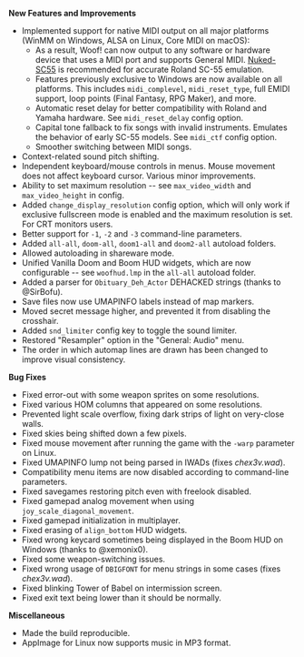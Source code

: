 **New Features and Improvements**
* Implemented support for native MIDI output on all major platforms (WinMM on Windows, ALSA on Linux, Core MIDI on macOS):
  - As a result, Woof! can now output to any software or hardware device that uses a MIDI port and supports General MIDI. [Nuked-SC55](https://github.com/nukeykt/Nuked-SC55/) is recommended for accurate Roland SC-55 emulation.
  - Features previously exclusive to Windows are now available on all platforms. This includes `midi_complevel`, `midi_reset_type`, full EMIDI support, loop points (Final Fantasy, RPG Maker), and more.
  - Automatic reset delay for better compatibility with Roland and Yamaha hardware. See `midi_reset_delay` config option.
  - Capital tone fallback to fix songs with invalid instruments. Emulates the behavior of early SC-55 models. See `midi_ctf` config option.
  - Smoother switching between MIDI songs.
* Context-related sound pitch shifting.
* Independent keyboard/mouse controls in menus. Mouse movement does not affect keyboard cursor. Various minor improvements.
* Ability to set maximum resolution -- see `max_video_width` and `max_video_height` in config.
* Added `change_display_resolution` config option, which will only work if exclusive fullscreen mode is enabled and the maximum resolution is set. For CRT monitors users.
* Better support for `-1`, `-2` and `-3` command-line parameters.
* Added `all-all`, `doom-all`, `doom1-all` and `doom2-all` autoload folders.
* Allowed autoloading in shareware mode.
* Unified Vanilla Doom and Boom HUD widgets, which are now configurable -- see `woofhud.lmp` in the `all-all` autoload folder.
* Added a parser for `Obituary_Deh_Actor` DEHACKED strings (thanks to @SirBofu).
* Save files now use UMAPINFO labels instead of map markers.
* Moved secret message higher, and prevented it from disabling the crosshair.
* Added `snd_limiter` config key to toggle the sound limiter.
* Restored "Resampler" option in the "General: Audio" menu.
* The order in which automap lines are drawn has been changed to improve visual consistency.

**Bug Fixes**
* Fixed error-out with some weapon sprites on some resolutions.
* Fixed various HOM columns that appeared on some resolutions.
* Prevented light scale overflow, fixing dark strips of light on very-close walls.
* Fixed skies being shifted down a few pixels.
* Fixed mouse movement after running the game with the `-warp` parameter on Linux.
* Fixed UMAPINFO lump not being parsed in IWADs (fixes _chex3v.wad_).
* Compatibility menu items are now disabled according to command-line parameters.
* Fixed savegames restoring pitch even with freelook disabled.
* Fixed gamepad analog movement when using `joy_scale_diagonal_movement`.
* Fixed gamepad initialization in multiplayer.
* Fixed erasing of `align_bottom` HUD widgets.
* Fixed wrong keycard sometimes being displayed in the Boom HUD on Windows (thanks to @xemonix0).
* Fixed some weapon-switching issues.
* Fixed wrong usage of `DBIGFONT` for menu strings in some cases (fixes _chex3v.wad_).
* Fixed blinking Tower of Babel on intermission screen.
* Fixed exit text being lower than it should be normally.

**Miscellaneous**
* Made the build reproducible.
* AppImage for Linux now supports music in MP3 format.
